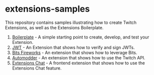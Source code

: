 # extensions-samples
This repository contains samples illustrating how to create Twitch Extensions, as well as the Extensions Boilerplate.

1. [Boilerplate](https://github.com/TwitchDev/extensions-samples/tree/master/boilerplate) - A simple starting point to create, develop, and test your Extension.
1. [JWT](https://github.com/TwitchDev/extensions-samples/tree/master/jwt) - An Extension that shows how to verify and sign JWTs.
1. [Bits Fireworks](https://github.com/TwitchDev/extensions-samples/tree/master/bits-fireworks) - An extension that shows how to leverage Bits. 
1. [Automodder](https://github.com/TwitchDev/extensions-samples/tree/master/automodder) - An extension that shows how to use the Twitch API.
1. [Extensions Chat](https://github.com/TwitchDev/extensions-samples/tree/master/extensions-chat) - A frontend extension that shows how to use the Extensions Chat feature.